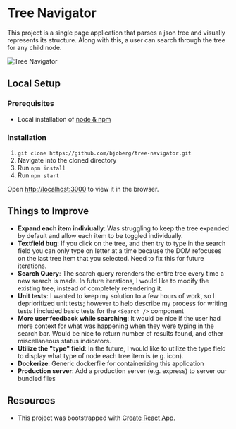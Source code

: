 # Tree Navigator

This project is a single page application that parses a json tree and visually represents its structure. Along with this, a user can search through the tree for any child node.

![Tree Navigator](./src/media/tree-navigator.gif)

## Local Setup

### Prerequisites

- Local installation of [node & npm](https://nodejs.org/en/download/)

### Installation

1. `git clone https://github.com/bjoberg/tree-navigator.git`
2. Navigate into the cloned directory
3. Run `npm install`
4. Run `npm start`

Open [http://localhost:3000](http://localhost:3000) to view it in the browser.

## Things to Improve

- **Expand each item indiviually**: Was struggling to keep the tree expanded by default and allow each item to be toggled individually.
- **Textfield bug**: If you click on the tree, and then try to type in the search field you can only type on letter at a time because the DOM refocuses on the last tree item that you selected. Need to fix this for future iterations.
- **Search Query**: The search query rerenders the entire tree every time a new search is made. In future iterations, I would like to modify the existing tree, instead of completely rerendering it.
- **Unit tests**: I wanted to keep my solution to a few hours of work, so I deprioritized unit tests; however to help describe my process for writing tests I included basic tests for the `<Search />` component
- **More user feedback while searching**: It would be nice if the user had more context for what was happening when they were typing in the search bar. Would be nice to return number of results found, and other miscellaneous status indicators.
- **Utilize the "type" field**: In the future, I would like to utilize the type field to display what type of node each tree item is (e.g. icon).
- **Dockerize**: Generic dockerfile for containerizing this application
- **Production server**: Add a production server (e.g. express) to server our bundled files

## Resources

- This project was bootstrapped with [Create React App](https://github.com/facebook/create-react-app).
